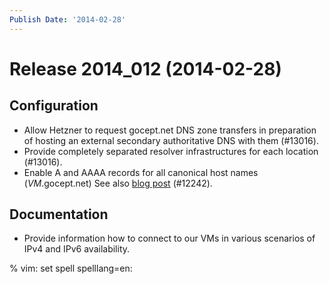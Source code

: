 ```yaml
---
Publish Date: '2014-02-28'
---
```


# Release 2014_012 (2014-02-28)

## Configuration

- Allow Hetzner to request gocept.net DNS zone transfers in preparation of
  hosting an external secondary authoritative DNS with them (#13016).
- Provide completely separated resolver infrastructures for each location
  (#13016).
- Enable A and AAAA records for all canonical host names (*VM*.gocept.net)
  See also [blog post](http://gocepthosting.blogspot.com/2014/02/ipv4-and-ipv6-addressing-now-fully.html)
  (#12242).

## Documentation

- Provide information how to connect to our VMs in various scenarios of IPv4
  and IPv6 availability.

% vim: set spell spelllang=en:
